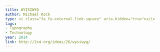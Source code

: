 ```yaml
---
title: WYISIWYG
author: Michael Rock
type: <i class="fa fa-external-link-square" aria-hidden="true"></i>
tags:
- Typography
- Technology
year: 2014
link: http://2x4.org/ideas/26/wysiwyg/
---
```


